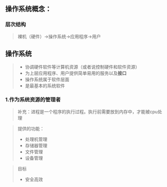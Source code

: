 ## 操作系统概念：
### 层次结构
>裸机（硬件）->操作系统->应用程序->用户

操作系统
-
>- 协调硬件软件等计算机资源（或者说控制硬件和软件资源）
>- 为上层应用程序、用户提供简单易用的服务以及**接口**
>- 操作系统属于软件层面
>- 是最基本的系统软件

### 1.作为系统资源的管理者
> 补充：进程是一个程序的执行过程。执行前需要放到内存中，才能被cpu处理

> 提供的功能：
>- 处理机管理
>- 存储器管理
>- 文件管理
>- 设备管理

> 目标
>- 安全高效